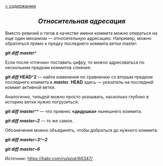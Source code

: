 [< содержанию](./readme.md)

## <center> *Относительная адресация* </center>

Вместо ревизий и тэгов в качестве имени коммита можно опираться на еще один
механизм — относительную адресацию. Например, можно обратиться прямо к предку
последнего коммита ветки master:

***git diff master^***

Если после «птички» поставить цифру, то можно адресоваться по нескольким предкам
коммитов слияния:

***git diff* HEAD^2** — найти изменения по сравнению со вторым предком последнего
коммита в ***master***. **HEAD** здесь — указатель на последний коммит активной ветки.

Аналогично, тильдой можно просто указывать, насколько глубоко в историю ветки
нужно погрузиться:

***git diff master^^*** — что привнес **«дедушка»** нынешнего коммита.

***git diff master~2*** — то же самое.

Обозначения можно объединять, чтобы добраться до нужного коммита:

***git diff master~3^~2***

***git diff master~6***

Источник: https://habr.com/ru/post/60347/